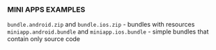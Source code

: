 ### MINI APPS EXAMPLES
`bundle.android.zip` and `bundle.ios.zip` - bundles with resources
`miniapp.android.bundle` and `miniapp.ios.bundle` - simple bundles that contain only source code
